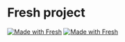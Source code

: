 # Fresh project

[![Made with Fresh](https://fresh.deno.dev/fresh-badge.svg)](https://fresh.deno.dev)
[![Made with Fresh](https://fresh.deno.dev/fresh-badge-dark.svg)](https://fresh.deno.dev)
